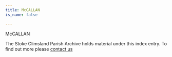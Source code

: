 ```yaml
---
title: McCALLAN
is_name: false

---
```


McCALLAN


The Stoke Climsland Parish Archive holds material under this index entry. To find out more please [contact us](/contact/)
